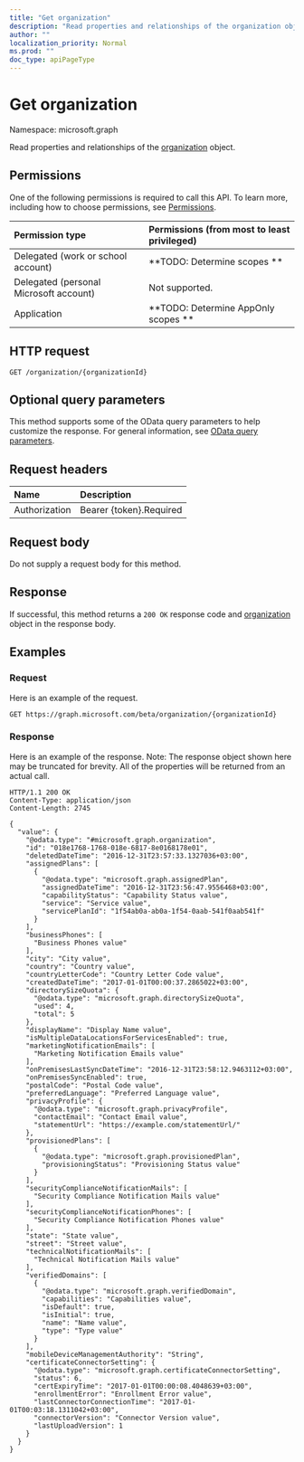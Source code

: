 ```yaml
---
title: "Get organization"
description: "Read properties and relationships of the organization object."
author: ""
localization_priority: Normal
ms.prod: ""
doc_type: apiPageType
---
```


# Get organization

Namespace: microsoft.graph

Read properties and relationships of the [organization](../resources/organization.md) object.

## Permissions
One of the following permissions is required to call this API. To learn more, including how to choose permissions, see [Permissions](/concepts/permissions-reference.md).

|Permission type|Permissions (from most to least privileged)|
|:---|:---|
|Delegated (work or school account)|**TODO: Determine scopes **|
|Delegated (personal Microsoft account)|Not supported.|
|Application|**TODO: Determine AppOnly scopes **|

## HTTP request
<!-- {
  "blockType": "ignored"
}
-->
``` http
GET /organization/{organizationId}
```

## Optional query parameters
This method supports some of the OData query parameters to help customize the response. For general information, see [OData query parameters](/graph/query-parameters).

## Request headers
|Name|Description|
|:---|:---|
|Authorization|Bearer {token}.Required|

## Request body
Do not supply a request body for this method.

## Response
If successful, this method returns a `200 OK` response code and [organization](../resources/organization.md) object in the response body.

## Examples

### Request
Here is an example of the request.
<!-- {
  "blockType": "request",
  "name": "get_organization"
}
-->
``` http
GET https://graph.microsoft.com/beta/organization/{organizationId}
```

### Response
Here is an example of the response. Note: The response object shown here may be truncated for brevity. All of the properties will be returned from an actual call.
<!-- {
  "blockType": "response",
  "truncated": true,
  "@odata.type": "microsoft.graph.organization"
}
-->
``` http
HTTP/1.1 200 OK
Content-Type: application/json
Content-Length: 2745

{
  "value": {
    "@odata.type": "#microsoft.graph.organization",
    "id": "018e1768-1768-018e-6817-8e0168178e01",
    "deletedDateTime": "2016-12-31T23:57:33.1327036+03:00",
    "assignedPlans": [
      {
        "@odata.type": "microsoft.graph.assignedPlan",
        "assignedDateTime": "2016-12-31T23:56:47.9556468+03:00",
        "capabilityStatus": "Capability Status value",
        "service": "Service value",
        "servicePlanId": "1f54ab0a-ab0a-1f54-0aab-541f0aab541f"
      }
    ],
    "businessPhones": [
      "Business Phones value"
    ],
    "city": "City value",
    "country": "Country value",
    "countryLetterCode": "Country Letter Code value",
    "createdDateTime": "2017-01-01T00:00:37.2865022+03:00",
    "directorySizeQuota": {
      "@odata.type": "microsoft.graph.directorySizeQuota",
      "used": 4,
      "total": 5
    },
    "displayName": "Display Name value",
    "isMultipleDataLocationsForServicesEnabled": true,
    "marketingNotificationEmails": [
      "Marketing Notification Emails value"
    ],
    "onPremisesLastSyncDateTime": "2016-12-31T23:58:12.9463112+03:00",
    "onPremisesSyncEnabled": true,
    "postalCode": "Postal Code value",
    "preferredLanguage": "Preferred Language value",
    "privacyProfile": {
      "@odata.type": "microsoft.graph.privacyProfile",
      "contactEmail": "Contact Email value",
      "statementUrl": "https://example.com/statementUrl/"
    },
    "provisionedPlans": [
      {
        "@odata.type": "microsoft.graph.provisionedPlan",
        "provisioningStatus": "Provisioning Status value"
      }
    ],
    "securityComplianceNotificationMails": [
      "Security Compliance Notification Mails value"
    ],
    "securityComplianceNotificationPhones": [
      "Security Compliance Notification Phones value"
    ],
    "state": "State value",
    "street": "Street value",
    "technicalNotificationMails": [
      "Technical Notification Mails value"
    ],
    "verifiedDomains": [
      {
        "@odata.type": "microsoft.graph.verifiedDomain",
        "capabilities": "Capabilities value",
        "isDefault": true,
        "isInitial": true,
        "name": "Name value",
        "type": "Type value"
      }
    ],
    "mobileDeviceManagementAuthority": "String",
    "certificateConnectorSetting": {
      "@odata.type": "microsoft.graph.certificateConnectorSetting",
      "status": 6,
      "certExpiryTime": "2017-01-01T00:00:08.4048639+03:00",
      "enrollmentError": "Enrollment Error value",
      "lastConnectorConnectionTime": "2017-01-01T00:03:18.1311042+03:00",
      "connectorVersion": "Connector Version value",
      "lastUploadVersion": 1
    }
  }
}
```

